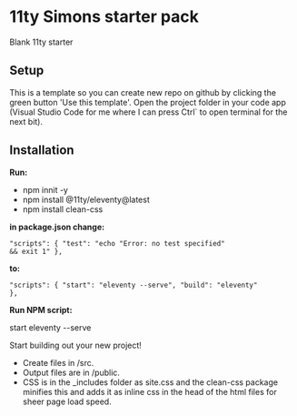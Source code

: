 # 11ty Simons starter pack
 Blank 11ty starter

## Setup
This is a template so you can create new repo on github by clicking the green button 'Use this template'.
Open the project folder in your code app (Visual Studio Code for me where I can press Ctrl` to open terminal for the next bit).

## Installation
**Run:** 

* npm innit -y
* npm install @11ty/eleventy@latest
* npm install clean-css

**in package.json change:**

<code>"scripts": {
    "test": "echo \"Error: no test specified\" && exit 1"
  },</code>

**to:**

<code>"scripts": {
    "start": "eleventy --serve",
    "build": "eleventy"
  },</code>

**Run NPM script:** 

start eleventy --serve

Start building out your new project!
* Create files in /src.
* Output files are in /public.
* CSS is in the _includes folder as site.css and the clean-css package minifies this and adds it as inline css in the head of the html files for sheer page load speed.
